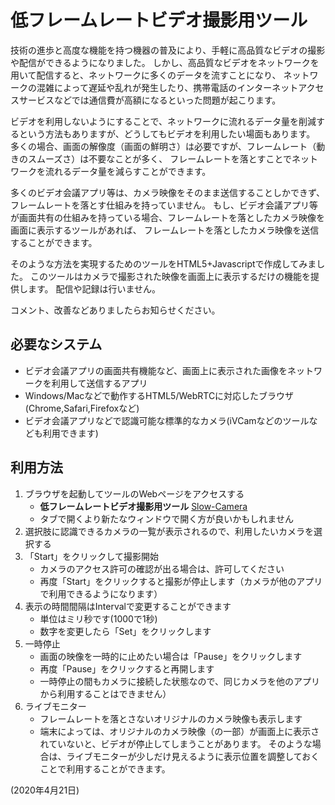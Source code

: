 # 低フレームレートビデオ撮影用ツール

技術の進歩と高度な機能を持つ機器の普及により、手軽に高品質なビデオの撮影や配信ができるようになりました。
しかし、高品質なビデオをネットワークを用いて配信すると、ネットワークに多くのデータを流すことになり、
ネットワークの混雑によって遅延や乱れが発生したり、携帯電話のインターネットアクセスサービスなどでは通信費が高額になるといった問題が起こります。

ビデオを利用しないようにすることで、ネットワークに流れるデータ量を削減するという方法もありますが、どうしてもビデオを利用したい場面もあります。
多くの場合、画面の解像度（画面の鮮明さ）は必要ですが、フレームレート（動きのスムーズさ）は不要なことが多く、
フレームレートを落とすことでネットワークを流れるデータ量を減らすことができます。

多くのビデオ会議アプリ等は、カメラ映像をそのまま送信することしかできず、フレームレートを落とす仕組みを持っていません。
もし、ビデオ会議アプリ等が画面共有の仕組みを持っている場合、フレームレートを落としたカメラ映像を画面に表示するツールがあれば、
フレームレートを落としたカメラ映像を送信することができます。

そのような方法を実現するためのツールをHTML5+Javascriptで作成してみました。
このツールはカメラで撮影された映像を画面上に表示するだけの機能を提供します。
配信や記録は行いません。

コメント、改善などありましたらお知らせください。

## 必要なシステム

- ビデオ会議アプリの画面共有機能など、画面上に表示された画像をネットワークを利用して送信するアプリ
- Windows/Macなどで動作するHTML5/WebRTCに対応したブラウザ(Chrome,Safari,Firefoxなど)
- ビデオ会議アプリなどで認識可能な標準的なカメラ(iVCamなどのツールなども利用できます)

## 利用方法

1. ブラウザを起動してツールのWebページをアクセスする
   - **低フレームレートビデオ撮影用ツール** [Slow-Camera](slow-camera)
   - タブで開くより新たなウィンドウで開く方が良いかもしれません
2. 選択肢に認識できるカメラの一覧が表示されるので、利用したいカメラを選択する
3. 「Start」をクリックして撮影開始
   - カメラのアクセス許可の確認が出る場合は、許可してください
   - 再度「Start」をクリックすると撮影が停止します（カメラが他のアプリで利用できるようになります）
4. 表示の時間間隔はIntervalで変更することができます
   - 単位はミリ秒です(1000で1秒)
   - 数字を変更したら「Set」をクリックします
5. 一時停止
   - 画面の映像を一時的に止めたい場合は「Pause」をクリックします
   - 再度「Pause」をクリックすると再開します
   - 一時停止の間もカメラに接続した状態なので、同じカメラを他のアプリから利用することはできません）
6. ライブモニター
   - フレームレートを落とさないオリジナルのカメラ映像も表示します
   - 端末によっては、オリジナルのカメラ映像（の一部）が画面上に表示されていないと、ビデオが停止してしまうことがあります。
   そのような場合は、ライブモニターが少しだけ見えるように表示位置を調整しておくことで利用することができます。

(2020年4月21日)
